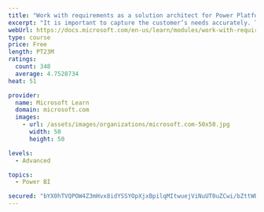 ```yaml
---
title: "Work with requirements as a solution architect for Power Platform and Dynamics 365"
excerpt: "It is important to capture the customer’s needs accurately. This module explains how to capture requirements and identify functional and non-functional items."
webUrl: https://docs.microsoft.com/en-us/learn/modules/work-with-requirements/
type: course
price: Free
length: PT23M
ratings:
  count: 348
  average: 4.7528734
heat: 51

provider:
  name: Microsoft Learn
  domain: microsoft.com
  images:
    - url: /assets/images/organizations/microsoft.com-50x50.jpg
      width: 50
      height: 50

levels:
  - Advanced

topics:
  - Power BI

secured: "bYX0hTVQPOW4Z3mHvx8idYSSYOpXjxBpilqMItwuejViNuUT0uZCwi/bZttWBFa9PyL7Ei34O15oKAb6UJl4rRmJLJLirQpU1AygVqbYZTU8V5vBfQRqiAYfqBTH21ZoVa39PmIxkACVULCtndfCW7O2DH4wo3FCQOATttroBfR8JfIf0SXyOvXVI1eOJxGDCSS+2zixSKIXtwqE0mNY7yvqJz2qoJd5zs2FbchKhQGhpGvrK1Bla24zIBmYMFdG9GHVWpWIl/yETzNn8XjVwxEXg1nhZkOTJQMvaEvQkH3YY5HDflZmCF4e+hBHzWb7ZQFQOdnfowq9VKPykIYpowXDhUqEltEYWbe8ndD6VLjCIr8ECFP3thxHiGZPyNHxMSN6bwYo0Y5xz9HPH1zyuYiiP0Hbh1nmCtQ8bOdLWjY=;dL1Z9rjz935qjIjWGtdhag=="
---
```


